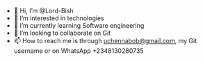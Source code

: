 - 👋 Hi, I’m @Lord-Bish
- 👀 I’m interested in technologies 
- 🌱 I’m currently learning Software engineering 
- 💞️ I’m looking to collaborate on Git
- 📫 How to reach me is through uchennabob@gmail.com, 
my Git username or on WhatsApp +2348130280735

<!---
Lord-Bish/Lord-Bish is a ✨ special ✨ repository because its `README.md` (this file) appears on your GitHub profile.
You can click the Preview link to take a look at your changes.
--->
